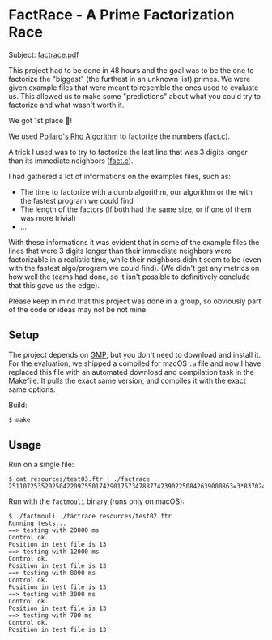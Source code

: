 # FactRace - A Prime Factorization Race

Subject: [factrace.pdf](factrace.pdf)

This project had to be done in 48 hours and the goal was to be the one to
factorize the "biggest" (the furthest in an unknown list) primes. We were given
example files that were meant to resemble the ones used to evaluate us. This
allowed us to make some "predictions" about what you could try to factorize and
what wasn't worth it.

We got 1st place 🥇!

We used [Pollard's Rho
Algorithm](https://en.wikipedia.org/wiki/Pollard%27s_rho_algorithm) to
factorize the numbers ([fact.c](src/fact.c)).

A trick I used was to try to factorize the last line that was 3 digits longer
than its immediate neighbors ([fact.c](src/fact.c#L38)).

I had gathered a lot of informations on the examples files, such as:
- The time to factorize with a dumb algorithm, our algorithm or the with the
  fastest program we could find
- The length of the factors (if both had the same size, or if one of them was
  more trivial)
- ...

With these informations it was evident that in some of the example files the
lines that were 3 digits longer than their immediate neighbors were factorizable
in a realistic time, while their neighbors didn't seem to be (even with the
fastest algo/program we could find). (We didn't get any metrics on how well the
teams had done, so it isn't possible to definitively conclude that this gave us
the edge).

Please keep in mind that this project was done in a group, so obviously part of
the code or ideas may not be not mine.

## Setup

The project depends on [GMP](https://gmplib.org/), but you don't need to
download and install it. For the evaluation, we shipped a compiled for macOS
`.a` file and now I have replaced this file with an automated download and
compilation task in the Makefile. It pulls the exact same version, and compiles
it with the exact same options.

Build:

```sh
$ make
```

## Usage

Run on a single file:

```
$ cat resources/test03.ftr | ./factrace
25110725352025042209755017429017573478877423902250842639000863=3*8370241784008347403251672476339191159625807967416947546333621
```

Run with the `factmouli` binary (runs only on macOS):

```
$ ./factmouli ./factrace resources/test02.ftr
Running tests...
==> testing with 20000 ms
Control ok.
Position in test file is 13
==> testing with 12000 ms
Control ok.
Position in test file is 13
==> testing with 8000 ms
Control ok.
Position in test file is 13
==> testing with 3000 ms
Control ok.
Position in test file is 13
==> testing with 700 ms
Control ok.
Position in test file is 13
```
